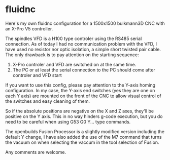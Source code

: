 # fluidnc

Here's my own fluidnc configuration for a 1500x1500 bulkmann3D CNC with an X-Pro V5 controller.

The spindles VFD is a H100 type controler using the RS485 serial connection. As of today I had no communication problem with the VFD, I have used no resistor nor optic isolation, a simple short twisted pair cable. The only drawback is to pay attention on the starting sequence: 
1. X-Pro controler and VFD are switched on at the same time.
2. The PC or at least the serial connection to the PC should come after controler and VFD start

If you want to use this config, please pay attention to the Y-axis homing configuration. 
In my case, the Y-axis end switches (yes they are one on each Y axis) are mounted on the front of the CNC to allow visual control of the switches and easy cleaning of them.

So if the absolute positions are negative on the X and Z axes, they'll be positive on the Y axis. This in no way hinders g-code execution, but you do need to be careful when using G53 G0 Y... type commands.

The openbuilds Fusion Processor is a slightly modified version including the default Y change, I have also added the use of the M7 command that turns the vacuum on when selecting the vaccum in the tool selection of Fusion.

Any comments are welcome.
